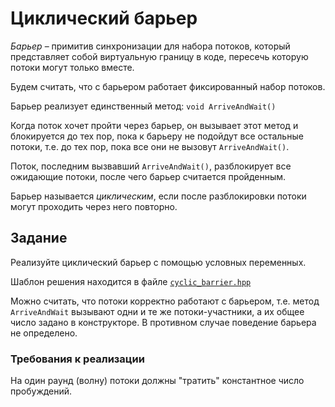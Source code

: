 # Циклический барьер

*Барьер* – примитив синхронизации для набора потоков, который представляет собой виртуальную границу в коде, пересечь которую потоки могут только вместе.

Будем считать, что с барьером работает фиксированный набор потоков.

Барьер реализует единственный метод: `void ArriveAndWait()`

Когда поток хочет пройти через барьер, он вызывает этот метод и блокируется до тех пор, пока к барьеру не подойдут все остальные потоки, т.е. до тех пор, пока все они не вызовут `ArriveAndWait()`.

Поток, последним вызвавший `ArriveAndWait()`, разблокирует все ожидающие потоки, после чего барьер считается пройденным.

Барьер называется *циклическим*, если после разблокировки потоки могут проходить через него повторно.

## Задание

Реализуйте циклический барьер с помощью условных переменных.

Шаблон решения находится в файле [`cyclic_barrier.hpp`](cyclic_barrier.hpp)

Можно считать, что потоки корректно работают с барьером, т.е. метод `ArriveAndWait` вызывают одни и те же потоки-участники, а их общее число задано в конструкторе. В противном случае поведение барьера не определено.

### Требования к реализации

На один раунд (волну) потоки должны "тратить" константное число пробуждений.